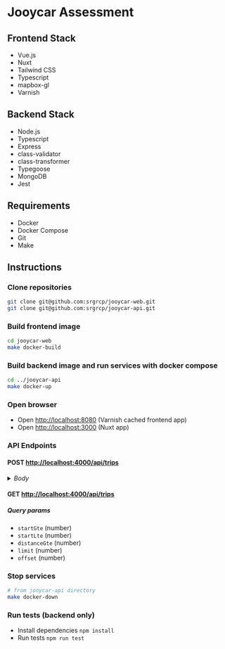 # Jooycar Assessment

## Frontend Stack

- Vue.js
- Nuxt
- Tailwind CSS
- Typescript
- mapbox-gl
- Varnish

## Backend Stack

- Node.js
- Typescript
- Express
- class-validator
- class-transformer
- Typegoose
- MongoDB
- Jest

## Requirements

- Docker
- Docker Compose
- Git
- Make

## Instructions

### Clone repositories

```bash
git clone git@github.com:srgrcp/jooycar-web.git
git clone git@github.com:srgrcp/jooycar-api.git
```

### Build frontend image

```bash
cd jooycar-web
make docker-build
```

### Build backend image and run services with docker compose

```bash
cd ../jooycar-api
make docker-up
```

### Open browser

- Open [http://localhost:8080](http://localhost:8080) (Varnish cached frontend app)
- Open [http://localhost:3000](http://localhost:3000) (Nuxt app)

### API Endpoints

#### POST [http://localhost:4000/api/trips](http://localhost:4000/api/trips)

<details>
  <summary><i>Body</i></summary>

```json
{
  "readings": [
    {
      "time": 1642500462000,
      "speed": 9,
      "speedLimit": 38,
      "location": {
        "lat": -33.580158,
        "lon": -70.567227
      }
    },
    {
      "time": 1642500466000,
      "speed": 26,
      "speedLimit": 38,
      "location": {
        "lat": -33.58013,
        "lon": -70.566995
      }
    },
    {
      "time": 1642500470000,
      "speed": 28,
      "speedLimit": 38,
      "location": {
        "lat": -33.580117,
        "lon": -70.566633
      }
    },
    {
      "time": 1642500474000,
      "speed": 13,
      "speedLimit": 38,
      "location": {
        "lat": -33.580078,
        "lon": -70.566408
      }
    },
    {
      "time": 1642500478000,
      "speed": 18,
      "speedLimit": 38,
      "location": {
        "lat": -33.580005,
        "lon": -70.566498
      }
    },
    {
      "time": 1642500482000,
      "speed": 32,
      "speedLimit": 38,
      "location": {
        "lat": -33.58002,
        "lon": -70.566837
      }
    },
    {
      "time": 1642500486000,
      "speed": 38,
      "speedLimit": 38,
      "location": {
        "lat": -33.580038,
        "lon": -70.567265
      }
    },
    {
      "time": 1642500490000,
      "speed": 38,
      "speedLimit": 38,
      "location": {
        "lat": -33.580043,
        "lon": -70.56773
      }
    },
    {
      "time": 1642500494000,
      "speed": 35,
      "speedLimit": 38,
      "location": {
        "lat": -33.580048,
        "lon": -70.56817
      }
    },
    {
      "time": 1642500498000,
      "speed": 20,
      "speedLimit": 38,
      "location": {
        "lat": -33.580053,
        "lon": -70.568502
      }
    }
  ]
}
```

</details>

#### GET [http://localhost:4000/api/trips](http://localhost:4000/api/trips)

##### Query params

- `startGte` (number)
- `startLte` (number)
- `distanceGte` (number)
- `limit` (number)
- `offset` (number)

### Stop services

```bash
# from jooycar-api directory
make docker-down
```

### Run tests (backend only)

- Install dependencies `npm install`
- Run tests `npm run test`
